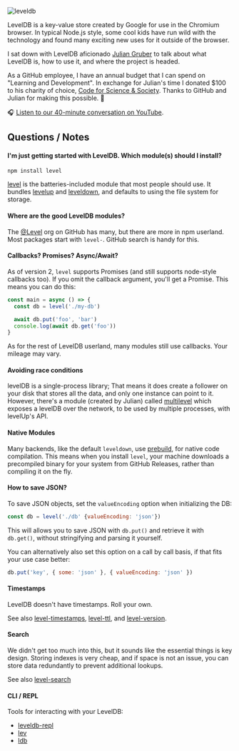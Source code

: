 ![leveldb](https://user-images.githubusercontent.com/2289/35121759-6490fb0a-fc51-11e7-9dfd-dde9e2d09765.png)

LevelDB is a key-value store created by Google for use in the Chromium browser.
In typical Node.js style, some cool kids have run wild with the technology and
found many exciting new uses for it outside of the browser.

I sat down with LevelDB aficionado [Julian Gruber](http://juliangruber.com/)
to talk about what LevelDB is, how to use it, and where the project is headed.

As a GitHub employee, I have an annual budget that I can spend on 
"Learning and Development". In exchange for Julian's time I donated $100 to 
his charity of choice, 
[Code for Science & Society](https://donate.datproject.org/). 
Thanks to GitHub and Julian for making this possible. 🙏

🎧 [Listen to our 40-minute conversation on YouTube](https://youtu.be/-ofwZi9Xj44).

## Questions / Notes

#### I'm just getting started with LevelDB. Which module(s) should I install?

```sh
npm install level
```

[level](https://ghub.io) is the batteries-included module that most people should use. It bundles
[levelup](https://ghub.io/levelup) and
[leveldown](https://ghub.io/leveldown), 
and defaults to using the file system for storage.

#### Where are the good LevelDB modules?

The [@Level](https://github.com) org on GitHub has many, but there are more in 
npm userland. Most packages start with `level-`. GitHub search is handy for 
this.

#### Callbacks? Promises? Async/Await?

As of version 2, `level` supports Promises (and still supports node-style 
callbacks too). If you omit the callback argument, you'll get a Promise. 
This means you can do this:

```js
const main = async () => {
  const db = level('./my-db')

  await db.put('foo', 'bar')
  console.log(await db.get('foo'))
}
```

As for the rest of LevelDB userland, many modules still use callbacks. Your 
mileage may vary.

#### Avoiding race conditions

levelDB is a single-process library; That means it does create a follower on your disk that stores all the data, and only one instance can point to it. However, there's a module (created by Julian) called 
[multilevel](https://ghub.io/multilevel)
which exposes a levelDB over the network, to be used by multiple processes, with levelUp's API.

#### Native Modules

Many backends, like the default `leveldown`, use [prebuild](https://github.com/prebuild/prebuild),
for native code compilation. This means when you install `level`, your machine
downloads a precompiled binary for your system from GitHub Releases, rather
than compiling it on the fly.

#### How to save JSON?

To save JSON objects, set the `valueEncoding` option when initializing the
DB:

```js
const db = level('./db' {valueEncoding: 'json'})
```

This will allows you to save JSON with `db.put()` and retrieve it with 
`db.get()`, without stringifying and parsing it yourself.

You can alternatively also set this option on a call by call basis,
if that fits your use case better:

```js
db.put('key', { some: 'json' }, { valueEncoding: 'json' })
```

#### Timestamps

LevelDB doesn't have timestamps. Roll your own.

See also [level-timestamps](https://github.com/juliangruber/level-timestamps),
[level-ttl](https://ghub.io/level-ttl), and
[level-version](https://ghub.io/level-version).

#### Search

We didn't get too much into this, but it sounds like the essential things
is key design. Storing indexes is very cheap, and if space is not an issue,
you can store data redundantly to prevent additional lookups.

See also [level-search](https://ghub.io/level-search)

#### CLI / REPL

Tools for interacting with your LevelDB:

- [leveldb-repl](https://ghub.io/leveldb-repl)
- [lev](https://ghub.io/lev)
- [ldb](https://github.com/0x00A/ldb)

